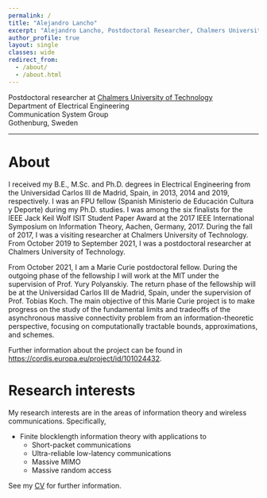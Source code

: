 ```yaml
---
permalink: /
title: "Alejandro Lancho"
excerpt: "Alejandro Lancho, Postdoctoral Researcher, Chalmers University of Technology, information theory, communication theory, wireless communications"
author_profile: true
layout: single
classes: wide
redirect_from:
  - /about/
  - /about.html
---
```


Postdoctoral researcher at [Chalmers University of Technology](https://www.chalmers.se/sv/Sidor/default.aspx)\
Department of Electrical Engineering\
Communication System Group\
Gothenburg, Sweden   
<!-- [Directions to my office](http://maps.google.com/maps/ms?ie=UTF&msa=0&msid=108483441345999380628.00049637fcf7f87e20bc4) -->

---

# About
I received my B.E., M.Sc. and Ph.D. degrees in Electrical Engineering from the Universidad Carlos III de Madrid, Spain, in 2013, 2014 and 2019, respectively. I was an FPU fellow (Spanish Ministerio de Educación Cultura y Deporte) during my Ph.D. studies. I was among the six finalists for the IEEE Jack Keil Wolf ISIT Student Paper Award at the 2017 IEEE International Symposium on Information Theory, Aachen, Germany, 2017. During the fall of 2017, I was a visiting researcher at Chalmers University of Technology. From October 2019 to September 2021, I was a postdoctoral researcher at Chalmers University of Technology.

From October 2021, I am a Marie Curie postdoctoral fellow.  During the outgoing phase of the fellowship I will work at the MIT under the supervision of Prof. Yury Polyanskiy.  The return phase of the fellowship will be at the Universidad Carlos III de Madrid, Spain, under the supervision of Prof. Tobias Koch. The main objective of this Marie Curie project is to make progress on the study of the fundamental limits and tradeoffs of the asynchronous massive connectivity problem from an information-theoretic perspective, focusing on computationally tractable bounds, approximations, and schemes.

Further information about the project can be found in https://cordis.europa.eu/project/id/101024432.




  

# Research interests
My research interests are in the areas of information theory and wireless communications. Specifically,

- Finite blocklength information theory with applications to
  - Short-packet communications
  - Ultra-reliable low-latency communications
  - Massive MIMO
  - Massive random access

See my [CV](/files/cv_ALS.pdf) for further information.

<!-- ---
# My blog: [short packets](/year-archive)
---
# News
---
<div class="grid__wrapper">
{% for post in site.categories.news-post limit:12 %}  
    {% include archive-single.html type="grid" %}
{% endfor %}
</div> -->
